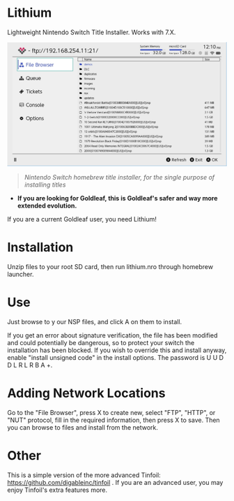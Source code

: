 # Lithium
Lightweight Nintendo Switch Title Installer.  Works with 7.X.

![Logo](lithium.jpg)

> *Nintendo Switch homebrew title installer, for the single purpose of installing titles*

- **If you are looking for Goldleaf, this is Goldleaf's safer and way more extended evolution.**

If you are a current Goldleaf user, you need Lithium!

# Installation
Unzip files to your root SD card, then run lithium.nro through homebrew launcher.

# Use
Just browse to y our NSP files, and click A on them to install.

If you get an error about signature verification, the file has been modified and could potentially be dangerous, so to protect your switch the installation has been blocked.  If you wish to override this and install anyway, enable "install unsigned code" in the install options.  The password is U U D D L R L R B A +.

# Adding Network Locations
Go to the "File Browser", press X to create new, select "FTP", "HTTP", or "NUT" protocol, fill in the required information, then press X to save.  Then you can browse to files and install from the network.

# Other
This is a simple version of the more advanced Tinfoil: https://github.com/digableinc/tinfoil .  If you are an advanced user, you may enjoy Tinfoil's extra features more.
